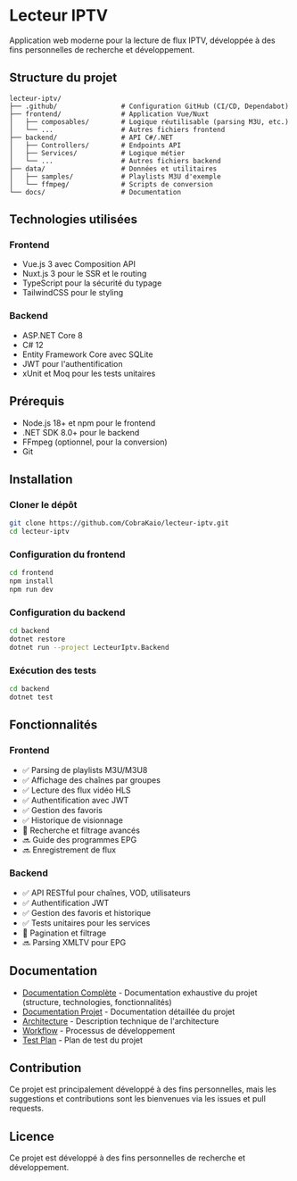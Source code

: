 # Lecteur IPTV

Application web moderne pour la lecture de flux IPTV, développée à des fins personnelles de recherche et développement.

## Structure du projet

```
lecteur-iptv/
├── .github/                # Configuration GitHub (CI/CD, Dependabot)
├── frontend/               # Application Vue/Nuxt
│   ├── composables/        # Logique réutilisable (parsing M3U, etc.)
│   └── ...                 # Autres fichiers frontend
├── backend/                # API C#/.NET
│   ├── Controllers/        # Endpoints API
│   ├── Services/           # Logique métier
│   └── ...                 # Autres fichiers backend
├── data/                   # Données et utilitaires
│   ├── samples/            # Playlists M3U d'exemple
│   └── ffmpeg/             # Scripts de conversion
└── docs/                   # Documentation
```

## Technologies utilisées

### Frontend
- Vue.js 3 avec Composition API
- Nuxt.js 3 pour le SSR et le routing
- TypeScript pour la sécurité du typage
- TailwindCSS pour le styling

### Backend
- ASP.NET Core 8
- C# 12
- Entity Framework Core avec SQLite
- JWT pour l'authentification
- xUnit et Moq pour les tests unitaires

## Prérequis

- Node.js 18+ et npm pour le frontend
- .NET SDK 8.0+ pour le backend
- FFmpeg (optionnel, pour la conversion)
- Git

## Installation

### Cloner le dépôt

```bash
git clone https://github.com/CobraKaio/lecteur-iptv.git
cd lecteur-iptv
```

### Configuration du frontend

```bash
cd frontend
npm install
npm run dev
```

### Configuration du backend

```bash
cd backend
dotnet restore
dotnet run --project LecteurIptv.Backend
```

### Exécution des tests

```bash
cd backend
dotnet test
```

## Fonctionnalités

### Frontend
- ✅ Parsing de playlists M3U/M3U8
- ✅ Affichage des chaînes par groupes
- ✅ Lecture des flux vidéo HLS
- ✅ Authentification avec JWT
- ✅ Gestion des favoris
- ✅ Historique de visionnage
- 🔄 Recherche et filtrage avancés
- 🔜 Guide des programmes EPG
- 🔜 Enregistrement de flux

### Backend
- ✅ API RESTful pour chaînes, VOD, utilisateurs
- ✅ Authentification JWT
- ✅ Gestion des favoris et historique
- ✅ Tests unitaires pour les services
- 🔄 Pagination et filtrage
- 🔜 Parsing XMLTV pour EPG

## Documentation

- [Documentation Complète](documentation-complete.md) - Documentation exhaustive du projet (structure, technologies, fonctionnalités)
- [Documentation Projet](documentation-projet.md) - Documentation détaillée du projet
- [Architecture](docs/ARCHITECTURE.md) - Description technique de l'architecture
- [Workflow](docs/WORKFLOW.md) - Processus de développement
- [Test Plan](docs/test-plan.md) - Plan de test du projet

## Contribution

Ce projet est principalement développé à des fins personnelles, mais les suggestions et contributions sont les bienvenues via les issues et pull requests.

## Licence

Ce projet est développé à des fins personnelles de recherche et développement.
